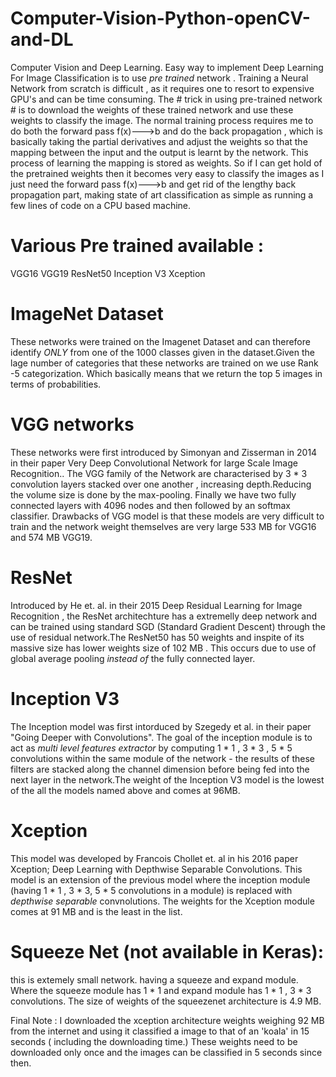 # Computer-Vision-Python-openCV-and-DL
Computer Vision and Deep Learning.
Easy way to implement Deep Learning For Image Classification is to use _pre trained_ network . Training a Neural Network from scratch is difficult , as it requires one to resort to expensive GPU's and can be time consuming. 
The # trick in using pre-trained network # is to download the weights of these trained network and use these weights to classify the image. 
The normal training process requires me to do both the forward pass f(x)--->b and do the back propagation , which is basically taking the partial derivatives and adjust the weights so that the mapping between the input and the output is learnt by the network. This process of learning the mapping is stored as weights.
So if I can get hold of the pretrained weights then it becomes very easy to classify the images as I just need the forward pass f(x)--->b and get rid of the lengthy back propagation part, making state of art classification as simple as running a few lines of code on a CPU based machine.
# Various Pre trained available :
VGG16
VGG19
ResNet50
Inception V3
Xception

# ImageNet Dataset
These networks were trained on the Imagenet Dataset and can therefore identify _ONLY_ from one of the 1000 classes given in the dataset.Given the lage number of categories that these networks are trained on we use Rank -5 categorization. Which basically means that we return the top 5 images in terms of probabilities.

# VGG networks
These networks were first introduced by Simonyan and Zisserman in 2014 in their paper Very Deep Convolutional Network for large Scale Image Recognition.. The VGG family of the Network are characterised by 3 * 3 convolution layers stacked over one another , increasing depth.Reducing the volume size is done by the max-pooling. Finally we have two fully connected layers with 4096 nodes and then followed by an softmax classifier.
Drawbacks of VGG model is that these models are very difficult to train and the network weight themselves are very large 533 MB for VGG16 and 574 MB VGG19.

# ResNet 
Introduced by He et. al. in their 2015 Deep Residual Learning for Image Recognition , the ResNet architechture has a extremelly deep network and can be trained using standard SGD (Standard Gradient Descent) through the use of residual network.The ResNet50 has 50 weights and inspite of its massive size has lower weights size of 102 MB . This occurs due to use of global average pooling _instead of_ the fully connected layer.

# Inception V3
The Inception model was first intorduced by Szegedy et al. in their paper "Going Deeper with Convolutions". The goal of the inception module is to act as _multi level features extractor_ by computing 1 * 1 , 3 * 3 , 5 * 5 convolutions within the same module of the network - the results of these filters are stacked along the channel dimension before being fed into the next layer in the network.The weight of the Inception V3 model is the lowest of the all the models named above and comes at 96MB.
# Xception 
This model was developed by Francois Chollet et. al in his 2016 paper Xception; Deep Learning with Depthwise Separable Convolutions. This model is an extension of the previous model where the inception module (having 1 * 1 , 3 * 3, 5 * 5 convolutions in a module) is replaced with _depthwise separable_ convnolutions. The weights for the Xception module comes at 91 MB and is the least in the list.

# Squeeze Net (not available in Keras):
this is extemely small network. having a squeeze and expand module. Where the squeeze module has 1 * 1 and expand module has 1 * 1 , 3 * 3 convolutions. The size of weights of the squeezenet architecture is 4.9 MB.

Final Note : I downloaded the xception architecture weights weighing 92 MB from the internet and using it classified a image to that of an 'koala' in 15 seconds ( including the downloading time.) These weights need to be downloaded only once and the images can be classified in 5 seconds since then.
